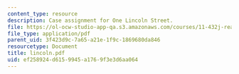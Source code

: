 ```yaml
---
content_type: resource
description: Case assignment for One Lincoln Street.
file: https://ol-ocw-studio-app-qa.s3.amazonaws.com/courses/11-432j-real-estate-capital-markets-spring-2007/ef258924d6159945a1769f3e3d6aa064_lincoln.pdf
file_type: application/pdf
parent_uid: 3f423d9c-7a65-a21e-1f9c-1869680da846
resourcetype: Document
title: lincoln.pdf
uid: ef258924-d615-9945-a176-9f3e3d6aa064
---
```

